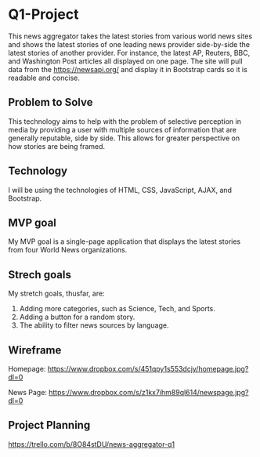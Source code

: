 # Q1-Project

This news aggregator takes the latest stories from various world news sites and shows the latest stories of one leading news provider side-by-side the latest stories of another provider. For instance, the latest AP, Reuters, BBC, and Washington Post articles all displayed on one page. The site will pull data from the https://newsapi.org/ and display it in Bootstrap cards so it is readable and concise.

## Problem to Solve

This technology aims to help with the problem of selective perception in media by providing a user with multiple sources of information that are generally reputable, side by side. This allows for greater perspective on how stories are being framed.

## Technology

I will be using the technologies of HTML, CSS, JavaScript, AJAX, and Bootstrap. 

## MVP goal

My MVP goal is a single-page application that displays the latest stories from four World News organizations.

## Strech goals

My stretch goals, thusfar, are:
1. Adding more categories, such as Science, Tech, and Sports.
2. Adding a button for a random story.
3. The ability to filter news sources by language. 

## Wireframe
Homepage:
https://www.dropbox.com/s/451qpy1s553dcjy/homepage.jpg?dl=0

News Page:
https://www.dropbox.com/s/z1kx7ihm89ql614/newspage.jpg?dl=0

## Project Planning
https://trello.com/b/8O84stDU/news-aggregator-q1
